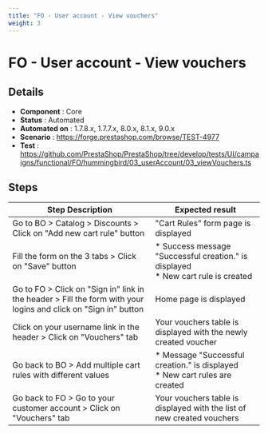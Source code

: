 ```yaml
---
title: "FO - User account - View vouchers"
weight: 3
---
```


# FO - User account - View vouchers
## Details
* **Component** : Core
* **Status** : Automated
* **Automated on** : 1.7.8.x, 1.7.7.x, 8.0.x, 8.1.x, 9.0.x
* **Scenario** : https://forge.prestashop.com/browse/TEST-4977
* **Test** : https://github.com/PrestaShop/PrestaShop/tree/develop/tests/UI/campaigns/functional/FO/hummingbird/03_userAccount/03_viewVouchers.ts

## Steps
| Step Description | Expected result |
| ----- | ----- |
| Go to BO > Catalog > Discounts > Click on "Add new cart rule" button | "Cart Rules" form page is displayed |
| Fill the form on the 3 tabs > Click on "Save" button | * Success message "Successful creation." is displayed<br> * New cart rule is created |
| Go to FO > Click on "Sign in" link in the header > Fill the form with your logins and click on "Sign in" button | Home page is displayed |
| Click on your username link in the header > Click on "Vouchers" tab | Your vouchers table is displayed with the newly created voucher |
| Go back to BO > Add multiple cart rules with different values | * Message "Successful creation." is displayed<br> * New cart rules are created |
| Go back to FO > Go to your customer account > Click on "Vouchers" tab | Your vouchers table is displayed with the list of new created vouchers |

